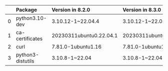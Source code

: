 <!-- markdown-link-check-disable -->

|    | Package           | Version in 8.2.0        | Version in 8.3.0        | Status   |
|---:|:------------------|:------------------------|:------------------------|:---------|
|  0 | python3.10-dev    | 3.10.12-1~22.04.4       | 3.10.12-1~22.04.5       | UPDATED  |
|  1 | ca-certificates   | 20230311ubuntu0.22.04.1 | 20230311ubuntu0.22.04.1 |          |
|  2 | curl              | 7.81.0-1ubuntu1.16      | 7.81.0-1ubuntu1.16      |          |
|  3 | python3-distutils | 3.10.8-1~22.04          | 3.10.8-1~22.04          |          |